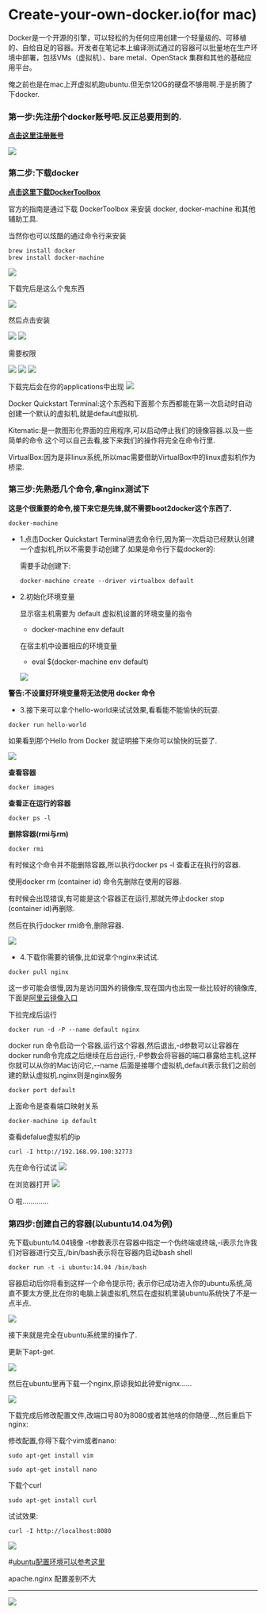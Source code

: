 # Create-your-own-docker.io(for mac)

Docker是一个开源的引擎，可以轻松的为任何应用创建一个轻量级的、可移植的、自给自足的容器。开发者在笔记本上编译测试通过的容器可以批量地在生产环境中部署，包括VMs（虚拟机）、bare metal、OpenStack 集群和其他的基础应用平台。 

俺之前也是在mac上开虚拟机跑ubuntu.但无奈120G的硬盘不够用啊.于是折腾了下docker.


### 第一步:先注册个docker账号吧.反正总要用到的.
**[点击这里注册账号](https://hub.docker.com/)**


![](./img/register.png)

### 第二步:下载docker
**[点击这里下载DockerToolbox](https://www.docker.com/products/docker-toolbox)**

官方的指南是通过下载  DockerToolbox 来安装 docker, docker-machine 和其他辅助工具.

当然你也可以炫酷的通过命令行来安装

```
brew install docker 
brew install docker-machine

```


![](./img/toolbox.png)

下载完后是这么个鬼东西

![](./img/dockerToolbox.png)

然后点击安装

![](./img/install1.jpeg)
![](./img/install2.jpeg)

需要权限

![](./img/install3.jpeg)
![](./img/install4.jpeg)
![](./img/install5.jpeg)


下载完后会在你的applications中出现
![](./img/box.png)


Docker Quickstart Terminal:这个东西和下面那个东西都能在第一次启动时自动创建一个默认的虚拟机,就是default虚拟机.

Kitematic:是一款图形化界面的应用程序,可以启动停止我们的镜像容器.以及一些简单的命令.这个可以自己去看,接下来我们的操作将完全在命令行里.

VirtualBox:因为是非linux系统,所以mac需要借助VirtualBox中的linux虚拟机作为桥梁.

### 第三步:先熟悉几个命令,拿nginx测试下
**这是个很重要的命令,接下来它是先锋,就不需要boot2docker这个东西了.**

```
docker-machine
```

* 1.点击Docker Quickstart Terminal进去命令行,因为第一次启动已经默认创建一个虚拟机,所以不需要手动创建了.如果是命令行下载docker的:

	需要手动创建下:
	
	```
	docker-machine create --driver virtualbox default
	```

* 2.初始化环境变量

	显示宿主机需要为 default 虚拟机设置的环境变量的指令
	
	* docker-machine env default 
	
	在宿主机中设置相应的环境变量
	
	* eval $(docker-machine env default)
	
	![](./img/default.png)

**警告:不设置好环境变量将无法使用 docker 命令**

* 3.接下来可以拿个hello-world来试试效果,看看能不能愉快的玩耍.

```
docker run hello-world

```

如果看到那个Hello from Docker 就证明接下来你可以愉快的玩耍了.

![](./img/hello-world.png)

	
**查看容器**

```
docker images
```	
**查看正在运行的容器**

```
docker ps -l
```
	
**删除容器(rmi与rm)**

```
docker rmi 
```
有时候这个命令并不能删除容器,所以执行docker ps -l 查看正在执行的容器.

使用docker rm (container id) 命令先删除在使用的容器.

有时候会出现错误,有可能是这个容器正在运行,那就先停止docker stop (container id)再删除.

然后在执行docker rmi命令,删除容器.
	
![](./img/docker-rm.png)

* 4.下载你需要的镜像,比如说拿个nginx来试试.

```
docker pull nginx
```

这一步可能会很慢,因为是访问国外的镜像库,现在国内也出现一些比较好的镜像库,下面是[阿里云镜像入口](https://dev.aliyun.com)

下拉完成后运行
```
docker run -d -P --name default nginx
```

docker run 命令启动一个容器,运行这个容器,然后退出,-d参数可以让容器在docker run命令完成之后继续在后台运行,-P参数会将容器的端口暴露给主机,这样你就可以从你的Mac访问它,--name 后面是接哪个虚拟机,default表示我们之前创建的默认虚拟机.nginx则是nginx服务

```
docker port default
```
上面命令是查看端口映射关系

```
docker-machine ip default
```
查看defalue虚拟机的ip

```
curl -I http://192.168.99.100:32773
```

先在命令行试试
![](./img/run-nginx.png)

在浏览器打开
![](./img/client-nginx.png)

O 啦.............

### 第四步:创建自己的容器(以ubuntu14.04为例)

先下载ubuntu14.04镜像
-t参数表示在容器中指定一个伪终端或终端,-i表示允许我们对容器进行交互,/bin/bash表示将在容器内启动bash shell

```
docker run -t -i ubuntu:14.04 /bin/bash
```

容器启动后你将看到这样一个命令提示符; 表示你已成功进入你的ubuntu系统,简直不要太方便,比在你的电脑上装虚拟机,然后在虚拟机里装ubuntu系统快了不是一点半点.

![](./img/bash.png)

接下来就是完全在ubuntu系统里的操作了.

更新下apt-get.

![](./img/in-ubuntu.png)

然后在ubuntu里再下载一个nginx,原谅我如此钟爱nignx......

![](./img/install-nginx.png)


下载完成后修改配置文件,改端口号80为8080或者其他啥的你随便...,然后重启下nginx:

修改配置,你得下载个vim或者nano:

```
sudo apt-get install vim
```
```
sudo apt-get install nano
```



下载个curl

```
sudo apt-get install curl
```

试试效果:

```
curl -I http://localhost:8080
```

![](./img/ubuntu-curl.png)


#[ubuntu配置环境可以参考这里](https://github.com/alihanniba/IDE-install-for-Ubuntu14.04)

apache.nginx 配置差别不大


---
![](./img/alihanniba.png)
